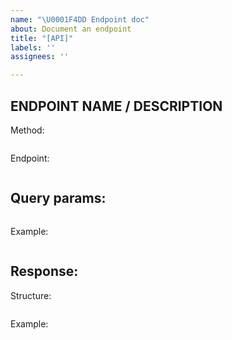 ```yaml
---
name: "\U0001F4DD Endpoint doc"
about: Document an endpoint
title: "[API]"
labels: ''
assignees: ''

---
```


## ENDPOINT NAME / DESCRIPTION

Method:

```

```

Endpoint:

```

```

## Query params:

```

```

Example:

```

```

## Response:

Structure:

```

```

Example:

```

```
